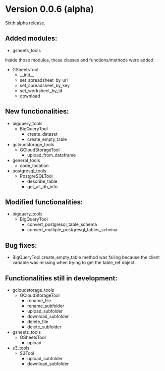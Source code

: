 # Version 0.0.6 (alpha)
Sixth alpha release.

## Added modules:
- gsheets_tools

Inside those modules, these classes and functions/methods were added:
- GSheetsTool
  - \_\_init\_\_
  - set_spreadsheet_by_url
  - set_spreadsheet_by_key
  - set_worksheet_by_id
  - download

## New functionalities:
- bigquery_tools
  - BigQueryTool
    - create_dataset
    - create_empty_table
- gcloudstorage_tools
  - GCloudStorageTool
    - upload_from_dataframe
- general_tools
  - code_location
- postgresql_tools
  - PostgreSQLTool
    - describe_table
    - get_all_db_info

## Modified functionalities:
- bigquery_tools
  - BigQueryTool
    - convert_postgresql_table_schema
    - convert_multiple_postgresql_tables_schema

## Bug fixes:
- BigQueryTool.create_empty_table method was failing because the client variable was missing when trying to get the table_ref object.

## Functionalities still in development:
- gcloudstorage_tools
  - GCloudStorageTool
    - rename_file
    - rename_subfolder
    - upload_subfolder
    - download_subfolder
    - delete_file
    - delete_subfolder
- gsheets_tools
  - GSheetsTool
    - upload
- s3_tools
  - S3Tool
    - upload_subfolder
    - download_subfolder
